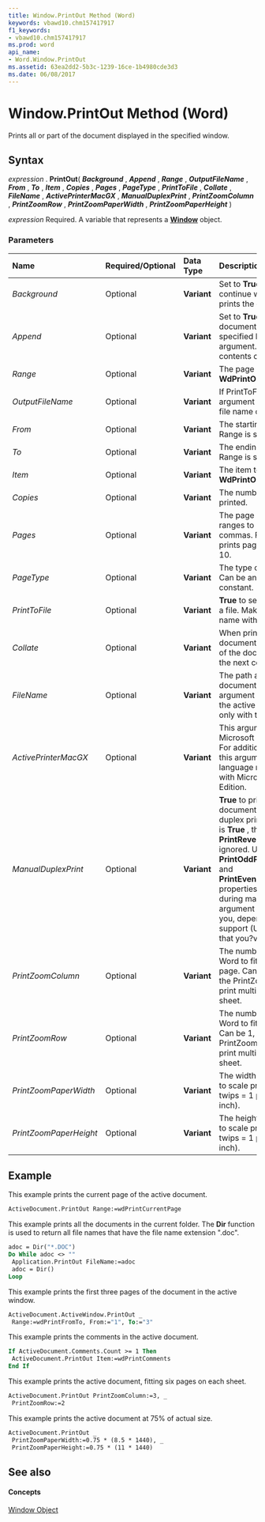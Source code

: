 ```yaml
---
title: Window.PrintOut Method (Word)
keywords: vbawd10.chm157417917
f1_keywords:
- vbawd10.chm157417917
ms.prod: word
api_name:
- Word.Window.PrintOut
ms.assetid: 63ea2dd2-5b3c-1239-16ce-1b4980cde3d3
ms.date: 06/08/2017
---
```



# Window.PrintOut Method (Word)

Prints all or part of the document displayed in the specified window.


## Syntax

 _expression_ . **PrintOut**( **_Background_** , **_Append_** , **_Range_** , **_OutputFileName_** , **_From_** , **_To_** , **_Item_** , **_Copies_** , **_Pages_** , **_PageType_** , **_PrintToFile_** , **_Collate_** , **_FileName_** , **_ActivePrinterMacGX_** , **_ManualDuplexPrint_** , **_PrintZoomColumn_** , **_PrintZoomRow_** , **_PrintZoomPaperWidth_** , **_PrintZoomPaperHeight_** )

 _expression_ Required. A variable that represents a **[Window](Word.Window.md)** object.


### Parameters



|**Name**|**Required/Optional**|**Data Type**|**Description**|
|:-----|:-----|:-----|:-----|
| _Background_|Optional| **Variant**|Set to  **True** to have the macro continue while Microsoft Word prints the document.|
| _Append_|Optional| **Variant**|Set to  **True** to append the specified document to the file name specified by the OutputFileName argument. **False** to overwrite the contents of OutputFileName.|
| _Range_|Optional| **Variant**|The page range. Can be any  **WdPrintOutRange** constant.|
| _OutputFileName_|Optional| **Variant**|If PrintToFile is  **True** , this argument specifies the path and file name of the output file.|
| _From_|Optional| **Variant**|The starting page number when Range is set to  **wdPrintFromTo** .|
| _To_|Optional| **Variant**|The ending page number when Range is set to  **wdPrintFromTo** .|
| _Item_|Optional| **Variant**|The item to be printed. Can be any  **WdPrintOutItem** constant.|
| _Copies_|Optional| **Variant**|The number of copies to be printed.|
| _Pages_|Optional| **Variant**|The page numbers and page ranges to be printed, separated by commas. For example, "2, 6-10" prints page 2 and pages 6 through 10.|
| _PageType_|Optional| **Variant**|The type of pages to be printed. Can be any  **WdPrintOutPages** constant.|
| _PrintToFile_|Optional| **Variant**| **True** to send printer instructions to a file. Make sure to specify a file name with OutputFileName.|
| _Collate_|Optional| **Variant**|When printing multiple copies of a document,  **True** to print all pages of the document before printing the next copy.|
| _FileName_|Optional| **Variant**|The path and file name of the document to be printed. If this argument is omitted, Word prints the active document. (Available only with the  **Application** object.)|
| _ActivePrinterMacGX_|Optional| **Variant**|This argument is available only in Microsoft Office Macintosh Edition. For additional information about this argument, consult the language reference Help included with Microsoft Office Macintosh Edition.|
| _ManualDuplexPrint_|Optional| **Variant**| **True** to print a two-sided document on a printer without a duplex printing kit. If this argument is **True** , the **PrintBackground** and **PrintReverse** properties are ignored. Use the **PrintOddPagesInAscendingOrder** and **PrintEvenPagesInAscendingOrder** properties to control the output during manual duplex printing. This argument may not be available to you, depending on the language support (U.S. English, for example) that you?ve selected or installed.|
| _PrintZoomColumn_|Optional| **Variant**|The number of pages you want Word to fit horizontally on one page. Can be 1, 2, 3, or 4. Use with the PrintZoomRow argument to print multiple pages on a single sheet.|
| _PrintZoomRow_|Optional| **Variant**|The number of pages you want Word to fit vertically on one page. Can be 1, 2, or 4. Use with the PrintZoomColumn argument to print multiple pages on a single sheet.|
| _PrintZoomPaperWidth_|Optional| **Variant**|The width to which you want Word to scale printed pages, in twips (20 twips = 1 point; 72 points = 1 inch).|
| _PrintZoomPaperHeight_|Optional| **Variant**|The height to which you want Word to scale printed pages, in twips (20 twips = 1 point; 72 points = 1 inch).|

## Example

This example prints the current page of the active document.


```vb
ActiveDocument.PrintOut Range:=wdPrintCurrentPage
```

This example prints all the documents in the current folder. The  **Dir** function is used to return all file names that have the file name extension ".doc".




```vb
adoc = Dir("*.DOC") 
Do While adoc <> "" 
 Application.PrintOut FileName:=adoc 
 adoc = Dir() 
Loop
```

This example prints the first three pages of the document in the active window.




```vb
ActiveDocument.ActiveWindow.PrintOut _ 
 Range:=wdPrintFromTo, From:="1", To:="3"
```

This example prints the comments in the active document.




```vb
If ActiveDocument.Comments.Count >= 1 Then 
 ActiveDocument.PrintOut Item:=wdPrintComments 
End If
```

This example prints the active document, fitting six pages on each sheet.




```vb
ActiveDocument.PrintOut PrintZoomColumn:=3, _ 
 PrintZoomRow:=2
```

This example prints the active document at 75% of actual size.




```vb
ActiveDocument.PrintOut _ 
 PrintZoomPaperWidth:=0.75 * (8.5 * 1440), _ 
 PrintZoomPaperHeight:=0.75 * (11 * 1440)
```


## See also


#### Concepts


[Window Object](Word.Window.md)

